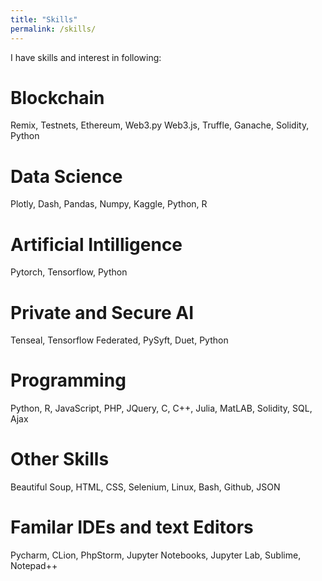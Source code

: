 ```yaml
---
title: "Skills"
permalink: /skills/
---
```


I have skills and interest in following: 


Blockchain
===========
Remix, Testnets, Ethereum, Web3.py Web3.js, Truffle, Ganache, Solidity, Python

Data Science 
===========
Plotly, Dash, Pandas, Numpy, Kaggle, Python, R

Artificial Intilligence
===========
Pytorch, Tensorflow, Python 

Private and Secure AI
===========
Tenseal, Tensorflow Federated, PySyft, Duet, Python

Programming
===========
Python, R, JavaScript, PHP, JQuery, C, C++, Julia, MatLAB, Solidity, SQL, Ajax

Other Skills
===========  
Beautiful Soup, HTML, CSS, Selenium, Linux, Bash, Github, JSON

Familar IDEs and text Editors
===========  
Pycharm, CLion, PhpStorm, Jupyter Notebooks, Jupyter Lab, Sublime, Notepad++